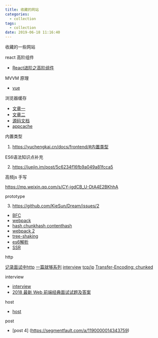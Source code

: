 ```yaml
---
title: 收藏的网站
categories:
  - collection
tags:
  - collection
date: 2019-06-18 11:16:40
---
```

收藏的一些网站

<!--more -->

react 高阶组件

* [React进阶之高阶组件](https://www.cnblogs.com/libin-1/p/7087605.html)

MVVM 原理

* [vue](https://juejin.im/entry/5923973da22b9d005893805a)

浏览器缓存

* [文章一](https://www.cnblogs.com/slly/p/6732749.html)
* [文章二](http://caibaojian.com/http-cache-2.html)
* [源码文档](https://www.cnblogs.com/etoah/p/5579622.html)
* [appcache](https://blog.csdn.net/liqinghua1653/article/details/31387761)

内置类型

1. https://yuchengkai.cn/docs/frontend/#内置类型

ES6语法知识点补充

2. https://juejin.im/post/5c6234f16fb9a049a81fcca5

高频js 手写

https://mp.weixin.qq.com/s/CY-igdCB_U-DtA4E2BKhhA

prototype

3. https://github.com/KieSun/Dream/issues/2

* [BFC](https://www.cnblogs.com/chen-cong/p/7862832.html)
* [webpack](https://segmentfault.com/a/1190000014148611)
* [hash chunkhash contenthash](https://www.cnblogs.com/heyushuo/p/8543889.html)
* [webpack 2](https://www.cnblogs.com/wangppjy/p/10140488.html)
* [tree-shaking](http://www.manongjc.com/article/9404.html)
* [es6解析](https://juejin.im/post/5c6234f16fb9a049a81fcca5)
* [SSR](https://www.jianshu.com/p/10b6074d772c)


http

[记录面试中http](https://www.cnblogs.com/daisygogogo/p/10741597.html)
[一篇就够系列](https://www.cnblogs.com/ranyonsue/p/5984001.html)
[interview](https://blog.csdn.net/yicixing7/article/details/79320821)
[tcp/ip](https://blog.csdn.net/qq_41517936/article/details/80886618)
[Transfer-Encoding: chunked](https://www.cnblogs.com/xuehaoyue/p/6639029.html)

interview

* [interview](https://segmentfault.com/a/1190000002629708)
* [2018 最新 Web 前端经典面试试题及答案](https://blog.csdn.net/wdlhao/article/details/79079660)

host

* [host](https://www.jianshu.com/p/f2e219fb1ced)

post 

* [post 4] (https://segmentfault.com/a/1190000014343759)